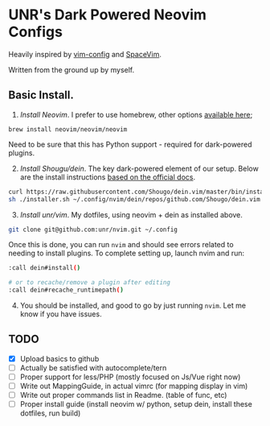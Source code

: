 # UNR's Dark Powered Neovim Configs

Heavily inspired by [vim-config](https://github.com/rafi/vim-config) and [SpaceVim](https://spacevim.org).

Written from the ground up by myself.


## Basic Install.

1. *Install Neovim*. I prefer to use homebrew, other options [available here](https://github.com/neovim/neovim/wiki/Installing-Neovim);

`brew install neovim/neovim/neovim`

Need to be sure that this has Python support - required for dark-powered plugins.

2. *Install Shougu/dein*. The key dark-powered element of our setup. Below are the install instructions [based on the official docs](https://github.com/Shougo/dein.vim/).

```bash
curl https://raw.githubusercontent.com/Shougo/dein.vim/master/bin/installer.sh > installer.sh
sh ./installer.sh ~/.config/nvim/dein/repos/github.com/Shougo/dein.vim
```

3. *Install unr/vim*. My dotfiles, using neovim + dein as installed above.

```bash
git clone git@github.com:unr/nvim.git ~/.config
```

Once this is done, you can run `nvim` and should see errors related to needing to install plugins. To complete setting up, launch nvim and run:

```bash
:call dein#install()

# or to recache/remove a plugin after editing
:call dein#recache_runtimepath()
```

4. You should be installed, and good to go by just running `nvim`. Let me know if you have issues.

## TODO

- [x] Upload basics to github
- [ ] Actually be satisfied with autocomplete/tern
- [ ] Proper support for less/PHP (mostly focused on Js/Vue right now)
- [ ] Write out MappingGuide, in actual vimrc (for mapping display in vim)
- [ ] Write out proper commands list in Readme. (table of <leader> func, etc)
- [ ] Proper install guide (install neovim w/ python, setup dein, install these dotfiles, run build)
